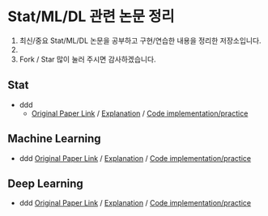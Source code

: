 # Stat/ML/DL 관련 논문 정리

1. 최신/중요 Stat/ML/DL 논문을 공부하고 구현/연습한 내용을 정리한 저장소입니다.
2. 
3. Fork / Star 많이 눌러 주시면 감사하겠습니다.



## Stat
- ddd
  - [Original Paper Link](https://www.example.com) / [Explanation](https://www.example.com) / [Code implementation/practice](https://www.example.com)

## Machine Learning
- ddd [Original Paper Link](https://www.example.com) / [Explanation](https://www.example.com) / [Code implementation/practice](https://www.example.com)




## Deep Learning 
- ddd [Original Paper Link](https://www.example.com) / [Explanation](https://www.example.com) / [Code implementation/practice](https://www.example.com)


